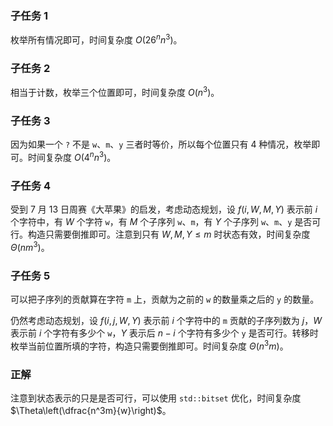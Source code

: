### 子任务 1

枚举所有情况即可，时间复杂度 $O(26^n n^3)$。

### 子任务 2

相当于计数，枚举三个位置即可，时间复杂度 $O(n^3)$。

### 子任务 3

因为如果一个 `?` 不是 `w`、`m`、`y` 三者时等价，所以每个位置只有 $4$ 种情况，枚举即可。时间复杂度 $O(4^n n^3)$。

### 子任务 4

受到 7 月 13 日周赛《大苹果》的启发，考虑动态规划，设 $f(i,W,M,Y)$ 表示前 $i$ 个字符中，有 $W$ 个字符 `w`，有 $M$ 个子序列 `w`、`m`，有 $Y$ 个子序列 `w`、`m`、`y` 是否可行。构造只需要倒推即可。注意到只有 $W,M,Y \leq m$ 时状态有效，时间复杂度 $\Theta(nm^3)$。

### 子任务 5

可以把子序列的贡献算在字符 `m` 上，贡献为之前的 `w` 的数量乘之后的 `y` 的数量。

仍然考虑动态规划，设 $f(i, j, W, Y)$ 表示前 $i$ 个字符中的 `m` 贡献的子序列数为 $j$，$W$ 表示前 $i$ 个字符有多少个 `w`，$Y$ 表示后 $n-i$ 个字符有多少个 `y` 是否可行。转移时枚举当前位置所填的字符，构造只需要倒推即可。时间复杂度 $\Theta(n^3 m)$。

### 正解

注意到状态表示的只是是否可行，可以使用 `std::bitset` 优化，时间复杂度 $\Theta\left(\dfrac{n^3m}{w}\right)$。
